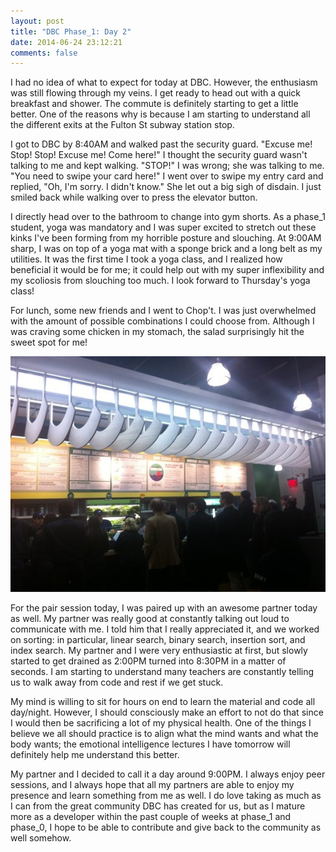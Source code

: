 ```yaml
---
layout: post
title: "DBC Phase_1: Day 2"
date: 2014-06-24 23:12:21
comments: false
---
```


I had no idea of what to expect for today at DBC. However, the enthusiasm was still flowing through my veins. I get ready to head out with a quick breakfast and shower. The commute is definitely starting to get a little better. One of the reasons why is because I am starting to understand all the different exits at the Fulton St subway station stop. 

I got to DBC by 8:40AM and walked past the security guard. "Excuse me! Stop! Stop! Excuse me! Come here!" I thought the security guard wasn't talking to me and kept walking. "STOP!" I was wrong; she was talking to me. "You need to swipe your card here!" I went over to swipe my entry card and replied, "Oh, I'm sorry. I didn't know." She let out a big sigh of disdain. I just smiled back while walking over to press the elevator button.

I directly head over to the bathroom to change into gym shorts. As a phase_1 student, yoga was mandatory and I was super excited to stretch out these kinks I've been forming from my horrible posture and slouching. At 9:00AM sharp, I was on top of a yoga mat with a sponge brick and a long belt as my utilities. It was the first time I took a yoga class, and I realized how beneficial it would be for me; it could help out with my super inflexibility and my scoliosis from slouching too much. I look forward to Thursday's yoga class!

For lunch, some new friends and I went to Chop't. I was just overwhelmed with the amount of possible combinations I could choose from. Although I was craving some chicken in my stomach, the salad surprisingly hit the sweet spot for me!

![alt text](/assets/img/chop't.jpg "Delicious salad")

For the pair session today, I was paired up with an awesome partner today as well. My partner was really good at constantly talking out loud to communicate with me. I told him that I really appreciated it, and we worked on sorting: in particular, linear search, binary search, insertion sort, and index search. My partner and I were very enthusiastic at first, but slowly started to get drained as 2:00PM turned into 8:30PM in a matter of seconds. I am starting to understand many teachers are constantly telling us to walk away from code and rest if we get stuck. 

My mind is willing to sit for hours on end to learn the material and code all day/night. However, I should consciously make an effort to not do that since I would then be sacrificing a lot of my physical health. One of the things I believe we all should practice is to align what the mind wants and what the body wants; the emotional intelligence lectures I have tomorrow will definitely help me understand this better.

My partner and I decided to call it a day around 9:00PM. I always enjoy peer sessions, and I always hope that all my partners are able to enjoy my presence and learn something from me as well. I do love taking as much as I can from the great community DBC has created for us, but as I mature more as a developer within the past couple of weeks at phase_1 and phase_0, I hope to be able to contribute and give back to the community as well somehow.